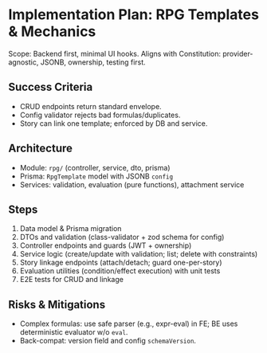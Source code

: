 # Implementation Plan: RPG Templates & Mechanics

Scope: Backend first, minimal UI hooks. Aligns with Constitution: provider-agnostic, JSONB, ownership, testing first.

## Success Criteria
- CRUD endpoints return standard envelope.
- Config validator rejects bad formulas/duplicates.
- Story can link one template; enforced by DB and service.

## Architecture
- Module: `rpg/` (controller, service, dto, prisma)
- Prisma: `RpgTemplate` model with JSONB `config`
- Services: validation, evaluation (pure functions), attachment service

## Steps
1) Data model & Prisma migration
2) DTOs and validation (class-validator + zod schema for config)
3) Controller endpoints and guards (JWT + ownership)
4) Service logic (create/update with validation; list; delete with constraints)
5) Story linkage endpoints (attach/detach; guard one-per-story)
6) Evaluation utilities (condition/effect execution) with unit tests
7) E2E tests for CRUD and linkage

## Risks & Mitigations
- Complex formulas: use safe parser (e.g., expr-eval) in FE; BE uses deterministic evaluator w/o `eval`.
- Back-compat: version field and config `schemaVersion`.
